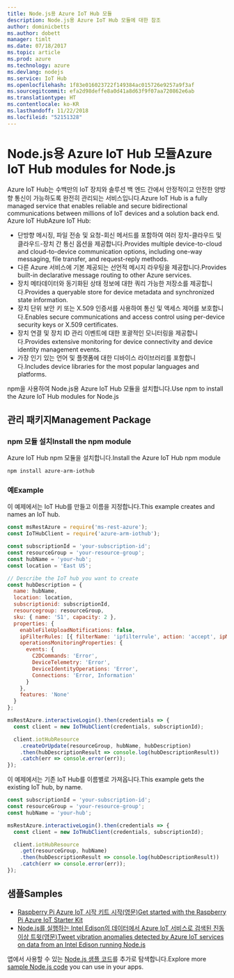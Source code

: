 ```yaml
---
title: Node.js용 Azure IoT Hub 모듈
description: Node.js용 Azure IoT Hub 모듈에 대한 참조
author: dominicbetts
ms.author: dobett
manager: timlt
ms.date: 07/18/2017
ms.topic: article
ms.prod: azure
ms.technology: azure
ms.devlang: nodejs
ms.service: IoT Hub
ms.openlocfilehash: 1f83e016023722f149384ac015726e9257a9f3af
ms.sourcegitcommit: efa2d98deffe8a0d41a8d63f9f07aa720862e6ab
ms.translationtype: HT
ms.contentlocale: ko-KR
ms.lasthandoff: 11/22/2018
ms.locfileid: "52151328"
---
```

# <a name="azure-iot-hub-modules-for-nodejs"></a><span data-ttu-id="2b162-103">Node.js용 Azure IoT Hub 모듈</span><span class="sxs-lookup"><span data-stu-id="2b162-103">Azure IoT Hub modules for Node.js</span></span>

<span data-ttu-id="2b162-104">Azure IoT Hub는 수백만의 IoT 장치와 솔루션 백 엔드 간에서 안정적이고 안전한 양방향 통신이 가능하도록 완전히 관리되는 서비스입니다.</span><span class="sxs-lookup"><span data-stu-id="2b162-104">Azure IoT Hub is a fully managed service that enables reliable and secure bidirectional communications between millions of IoT devices and a solution back end.</span></span> <span data-ttu-id="2b162-105">Azure IoT Hub</span><span class="sxs-lookup"><span data-stu-id="2b162-105">Azure IoT Hub:</span></span>
- <span data-ttu-id="2b162-106">단방향 메시징, 파일 전송 및 요청-회신 메서드를 포함하여 여러 장치-클라우드 및 클라우드-장치 간 통신 옵션을 제공합니다.</span><span class="sxs-lookup"><span data-stu-id="2b162-106">Provides multiple device-to-cloud and cloud-to-device communication options, including one-way messaging, file transfer, and request-reply methods.</span></span>
- <span data-ttu-id="2b162-107">다른 Azure 서비스에 기본 제공되는 선언적 메시지 라우팅을 제공합니다.</span><span class="sxs-lookup"><span data-stu-id="2b162-107">Provides built-in declarative message routing to other Azure services.</span></span>
- <span data-ttu-id="2b162-108">장치 메타데이터와 동기화된 상태 정보에 대한 쿼리 가능한 저장소를 제공합니다.</span><span class="sxs-lookup"><span data-stu-id="2b162-108">Provides a queryable store for device metadata and synchronized state information.</span></span>
- <span data-ttu-id="2b162-109">장치 단위 보안 키 또는 X.509 인증서를 사용하여 통신 및 액세스 제어를 보호합니다.</span><span class="sxs-lookup"><span data-stu-id="2b162-109">Enables secure communications and access control using per-device security keys or X.509 certificates.</span></span>
- <span data-ttu-id="2b162-110">장치 연결 및 장치 ID 관리 이벤트에 대한 포괄적인 모니터링을 제공합니다.</span><span class="sxs-lookup"><span data-stu-id="2b162-110">Provides extensive monitoring for device connectivity and device identity management events.</span></span>
- <span data-ttu-id="2b162-111">가장 인기 있는 언어 및 플랫폼에 대한 디바이스 라이브러리를 포함합니다.</span><span class="sxs-lookup"><span data-stu-id="2b162-111">Includes device libraries for the most popular languages and platforms.</span></span>

<span data-ttu-id="2b162-112">npm을 사용하여 Node.js용 Azure IoT Hub 모듈을 설치합니다.</span><span class="sxs-lookup"><span data-stu-id="2b162-112">Use npm to install the Azure IoT Hub modules for Node.js</span></span>

## <a name="management-package"></a><span data-ttu-id="2b162-113">관리 패키지</span><span class="sxs-lookup"><span data-stu-id="2b162-113">Management Package</span></span>

### <a name="install-the-npm-module"></a><span data-ttu-id="2b162-114">npm 모듈 설치</span><span class="sxs-lookup"><span data-stu-id="2b162-114">Install the npm module</span></span>

<span data-ttu-id="2b162-115">Azure IoT Hub npm 모듈을 설치합니다.</span><span class="sxs-lookup"><span data-stu-id="2b162-115">Install the Azure IoT Hub npm module</span></span>

```bash
npm install azure-arm-iothub
```

### <a name="example"></a><span data-ttu-id="2b162-116">예</span><span class="sxs-lookup"><span data-stu-id="2b162-116">Example</span></span>

<span data-ttu-id="2b162-117">이 예제에서는 IoT Hub를 만들고 이름을 지정합니다.</span><span class="sxs-lookup"><span data-stu-id="2b162-117">This example creates and names an IoT hub.</span></span>

```javascript
const msRestAzure = require('ms-rest-azure');
const IoTHubClient = require('azure-arm-iothub');

const subscriptionId = 'your-subscription-id';
const resourceGroup = 'your-resource-group';
const hubName = 'your-hub';
const location = 'East US';

// Describe the IoT hub you want to create
const hubDescription = {
  name: hubName,
  location: location,
  subscriptionid: subscriptionId,
  resourcegroup: resourceGroup,
  sku: { name: 'S1', capacity: 2 },
  properties: {
    enableFileUploadNotifications: false,
    ipFilterRules: [{ filterName: 'ipfilterrule', action: 'accept', ipMask: '0.0.0.0/0' }],
    operationsMonitoringProperties: {
      events: {
        C2DCommands: 'Error',
        DeviceTelemetry: 'Error',
        DeviceIdentityOperations: 'Error',
        Connections: 'Error, Information'
      }
    },
    features: 'None'
  }
};

msRestAzure.interactiveLogin().then(credentials => {
  const client = new IoTHubClient(credentials, subscriptionId);

  client.iotHubResource
    .createOrUpdate(resourceGroup, hubName, hubDescription)
    .then(hubDescriptionResult => console.log(hubDescriptionResult))
    .catch(err => console.error(err));
});
```

<span data-ttu-id="2b162-118">이 예제에서는 기존 IoT Hub를 이름별로 가져옵니다.</span><span class="sxs-lookup"><span data-stu-id="2b162-118">This example gets the existing IoT hub, by name.</span></span>

```javascript
const subscriptionId = 'your-subscription-id';
const resourceGroup = 'your-resource-group';
const hubName = 'your-hub';

msRestAzure.interactiveLogin().then(credentials => {
  const client = new IoTHubClient(credentials, subscriptionId);

  client.iotHubResource
    .get(resourceGroup, hubName)
    .then(hubDescriptionResult => console.log(hubDescriptionResult))
    .catch(err => console.error(err));
});
```

## <a name="samples"></a><span data-ttu-id="2b162-119">샘플</span><span class="sxs-lookup"><span data-stu-id="2b162-119">Samples</span></span>

- [<span data-ttu-id="2b162-120">Raspberry Pi Azure IoT 시작 키트 시작(영문)</span><span class="sxs-lookup"><span data-stu-id="2b162-120">Get started with the Raspberry Pi Azure IoT Starter Kit</span></span>](https://azure.microsoft.com/resources/samples/iot-remote-monitoring-node-raspberrypi-getstartedkit/)
- [<span data-ttu-id="2b162-121">Node.js를 실행하는 Intel Edison의 데이터에서 Azure IoT 서비스로 검색된 진동 이상 트윗(영문)</span><span class="sxs-lookup"><span data-stu-id="2b162-121">Tweet vibration anomalies detected by Azure IoT services on data from an Intel Edison running Node.js</span></span>](https://azure.microsoft.com/resources/samples/iot-hub-nodejs-intel-edison-vibration-anomaly-detection/)

<span data-ttu-id="2b162-122">앱에서 사용할 수 있는 [Node.js 샘플 코드](https://azure.microsoft.com/resources/samples/?platform=nodejs)를 추가로 탐색합니다.</span><span class="sxs-lookup"><span data-stu-id="2b162-122">Explore more [sample Node.js code](https://azure.microsoft.com/resources/samples/?platform=nodejs) you can use in your apps.</span></span>
